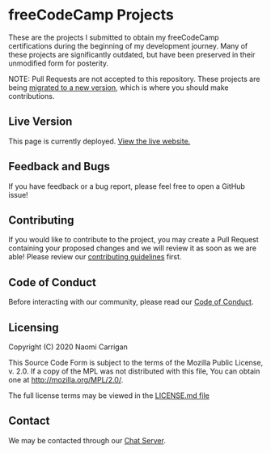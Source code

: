 # freeCodeCamp Projects

These are the projects I submitted to obtain my freeCodeCamp certifications during the beginning of my development journey. Many of these projects are significantly outdated, but have been preserved in their unmodified form for posterity.

NOTE: Pull Requests are not accepted to this repository. These projects are being [migrated to a new version](https://github.com/nhcarrigan/freecodecamp-projects), which is where you should make contributions.

## Live Version

This page is currently deployed. [View the live website.](https://www.nhcarrigan.com/fcc-projects)

## Feedback and Bugs

If you have feedback or a bug report, please feel free to open a GitHub issue!

## Contributing

If you would like to contribute to the project, you may create a Pull Request containing your proposed changes and we will review it as soon as we are able! Please review our [contributing guidelines](CONTRIBUTING.md) first.

## Code of Conduct

Before interacting with our community, please read our [Code of Conduct](CODE_OF_CONDUCT.md).

## Licensing

Copyright (C) 2020 Naomi Carrigan

This Source Code Form is subject to the terms of the Mozilla Public
License, v. 2.0. If a copy of the MPL was not distributed with this
file, You can obtain one at http://mozilla.org/MPL/2.0/.

The full license terms may be viewed in the [LICENSE.md file](./LICENSE.md)

## Contact

We may be contacted through our [Chat Server](https://chat.nhcarrigan.com).